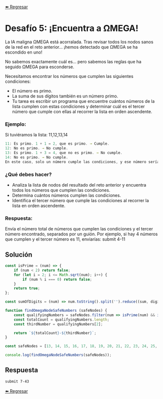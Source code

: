 [⬅️ Regresar](https://github.com/cosmoart/codember)

# Desafío 5: ¡Encuentra a ΩMEGA!

La IA maligna ΩMEGA está acorralada. Tras revisar todos los nodos sanos de la red en el reto anterior... ¡hemos detectado que ΩMEGA se ha escondido en uno!

No sabemos exactamente cuál es... pero sabemos las reglas que ha seguido ΩMEGA para esconderse.

Necesitamos encontrar los números que cumplen las siguientes condiciones:

- El número es primo.
- La suma de sus dígitos también es un número primo.
- Tu tarea es escribir un programa que encuentre cuántos números de la lista cumplen con estas condiciones y determinar cuál es el tercer número que cumple con ellas al recorrer la lista en orden ascendente.

### Ejemplo:

Si tuviéramos la lista: 11,12,13,14

```js
11: Es primo. 1 + 1 = 2, que es primo. → Cumple.
12: No es primo. → No cumple.
13: Es primo. 1 + 3 = 4, que no es primo. → No cumple.
14: No es primo. → No cumple.
En este caso, solo un número cumple las condiciones, y ese número sería el primero (11).
```

### ¿Qué debes hacer?

- Analiza la lista de nodos del resultado del reto anterior y encuentra todos los números que cumplen las condiciones.
- Determina cuántos números cumplen las condiciones.
- Identifica el tercer número que cumple las condiciones al recorrer la lista en orden ascendente.


### Respuesta:

Envía el número total de números que cumplen las condiciones y el tercer número encontrado, separados por un guión. Por ejemplo, si hay 4 números que cumplen y el tercer número es 11, enviarías: submit 4-11



## Solución

```js
const isPrime = (num) => {
	if (num < 2) return false;
	for (let i = 2; i <= Math.sqrt(num); i++) {
		if (num % i === 0) return false;
	}
	return true;
};

const sumOfDigits = (num) => num.toString().split('').reduce((sum, digit) => sum + parseInt(digit), 0);

function findOmegaNodeSafeNumbers (safeNodes) {
	const qualifyingNumbers = safeNodes.filter(num => isPrime(num) && isPrime(sumOfDigits(num)));
	const totalCount = qualifyingNumbers.length;
	const thirdNumber = qualifyingNumbers[2];

	return `${totalCount}-${thirdNumber}`;
}

const safeNodes = [13, 14, 15, 16, 17, 18, 19, 20, 21, 22, 23, 24, 25, 26, 27, 28, 31, 32, 33, 34, 35, 36, 37, 38, 39, 40, 41, 42, 43, 44, 45, 46, 47, 48, 49, 50, 71, 72, 73, 74, 75, 76, 77, 78, 79, 80, 81, 82, 83, 84, 85, 86, 87, 88, 155, 156, 157, 158, 175, 176, 177, 178, 179, 180, 181, 182, 183, 184, 195, 196];

console.log(findOmegaNodeSafeNumbers(safeNodes));
```

## Respuesta

```bash
submit 7-43
```

[⬅️ Regresar](https://github.com/cosmoart/codember)
